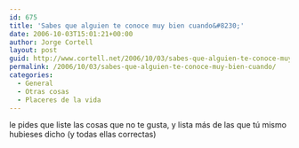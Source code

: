 ```yaml
---
id: 675
title: 'Sabes que alguien te conoce muy bien cuando&#8230;'
date: 2006-10-03T15:01:21+00:00
author: Jorge Cortell
layout: post
guid: http://www.cortell.net/2006/10/03/sabes-que-alguien-te-conoce-muy-bien-cuando/
permalink: /2006/10/03/sabes-que-alguien-te-conoce-muy-bien-cuando/
categories:
  - General
  - Otras cosas
  - Placeres de la vida
---
```

le pides que liste las cosas que no te gusta, y lista más de las que tú mismo hubieses dicho (y todas ellas correctas)